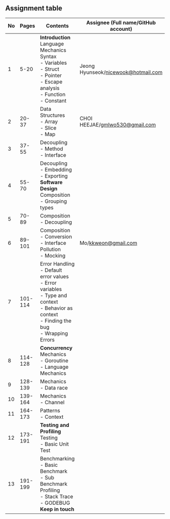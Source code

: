 ## Assignment table

| No  | Pages   | Contents                                                                                                                                               | Assignee (Full name/GitHub account) | Reviewers |
| --- | ------- | ------------------------------------------------------------------------------------------------------------------------------------------------------ | ----------------------------------- | --------- |
| 1   | 5-20    | **Introduction**<br>Language Mechanics<br>Syntax<br>- Variables<br>- Struct<br>- Pointer<br>- Escape analysis<br>- Function<br>- Constant              | Jeong Hyunseok/nicewook@hotmail.com |           |
| 2   | 20-37   | Data Structures<br>- Array<br>- Slice<br>- Map                                                                                                         | CHOI HEEJAE/gmlwo530@gmail.com      |           |
| 3   | 37-55   | Decoupling<br>- Method<br>- Interface<br>                                                                                                              |                                     |           |
| 4   | 55-70   | Decoupling<br>- Embedding<br>- Exporting<br>**Software Design**<br>Composition<br>- Grouping types                                                     |                                     |           |
| 5   | 70-89   | Composition<br>- Decoupling                                                                                                                            |                                     |           |
| 6   | 89-101  | Composition<br>- Conversion<br>- Interface Pollution<br>- Mocking<br>                                                                                  | Mo/kkweon@gmail.com                 |           |
| 7   | 101-114 | Error Handling<br>- Default error values<br>- Error variables<br>- Type and context<br>- Behavior as context<br>- Finding the bug<br>- Wrapping Errors |                                     |           |
| 8   | 114-128 | **Concurrency**<br>Mechanics<br>- Goroutine<br>- Language Mechanics                                                                                    |                                     |           |
| 9   | 128-139 | Mechanics<br>- Data race                                                                                                                               |                                     |           |
| 10  | 139-164 | Mechanics<br>- Channel                                                                                                                                 |                                     |           |
| 11  | 164-173 | Patterns<br>- Context                                                                                                                                  |                                     |           |
| 12  | 173-191 | **Testing and Profiling**<br>Testing<br>- Basic Unit Test                                                                                              |                                     |           |
| 13  | 191-199 | Benchmarking<br>- Basic Benchmark<br>- Sub Benchmark<br>Profiling<br>- Stack Trace<br>- GODEBUG<br>**Keep in touch**                                   |                                     |           |
